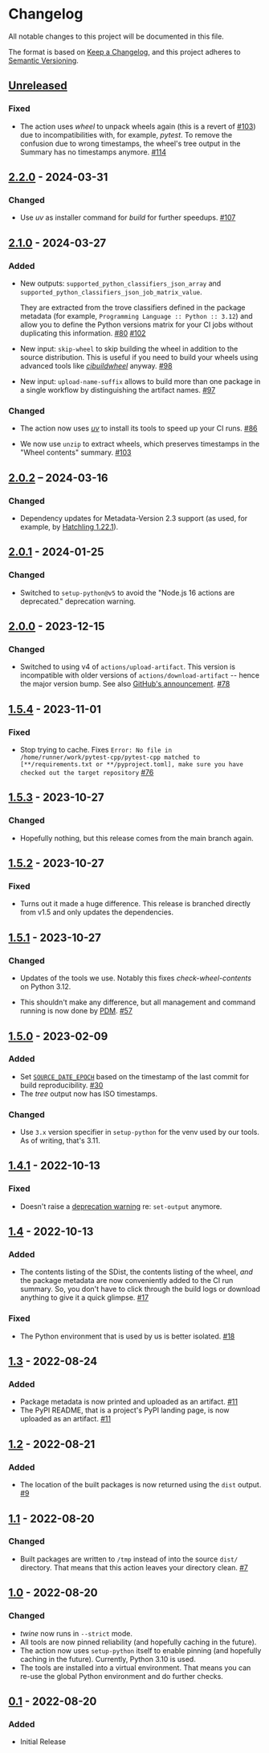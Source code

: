 # Changelog

All notable changes to this project will be documented in this file.

The format is based on [Keep a Changelog](https://keepachangelog.com/en/1.0.0/), and this project adheres to [Semantic Versioning](https://semver.org/spec/v2.0.0.html).


## [Unreleased](https://github.com/hynek/build-and-inspect-python-package/compare/v2.2.0...main)

### Fixed

- The action uses *wheel* to unpack wheels again (this is a revert of [#103](https://github.com/hynek/build-and-inspect-python-package/pull/103)) due to incompatibilities with, for example, *pytest*.
  To remove the confusion due to wrong timestamps, the wheel's tree output in the Summary has no timestamps anymore.
  [#114](https://github.com/hynek/build-and-inspect-python-package/pull/114)


## [2.2.0](https://github.com/hynek/build-and-inspect-python-package/compare/v2.1.0...v2.2.0) - 2024-03-31

### Changed

- Use *uv* as installer command for *build* for further speedups.
  [#107](https://github.com/hynek/build-and-inspect-python-package/pull/107)


## [2.1.0](https://github.com/hynek/build-and-inspect-python-package/compare/v2.0.2...2.1.0) - 2024-03-27

### Added

- New outputs: `supported_python_classifiers_json_array` and `supported_python_classifiers_json_job_matrix_value`.

  They are extracted from the trove classifiers defined in the package metadata (for example, `Programming Language :: Python :: 3.12`) and allow you to define the Python versions matrix for your CI jobs without duplicating this information.
  [#80](https://github.com/hynek/build-and-inspect-python-package/pull/80)
  [#102](https://github.com/hynek/build-and-inspect-python-package/pull/102)

- New input: `skip-wheel` to skip building the wheel in addition to the source distribution.
  This is useful if you need to build your wheels using advanced tools like [*cibuildwheel*](https://cibuildwheel.pypa.io/) anyway.
  [#98](https://github.com/hynek/build-and-inspect-python-package/pull/98)

- New input: `upload-name-suffix` allows to build more than one package in a single workflow by distinguishing the artifact names.
  [#97](https://github.com/hynek/build-and-inspect-python-package/pull/97)


### Changed

- The action now uses [*uv*](https://github.com/astral-sh/uv) to install its tools to speed up your CI runs.
  [#86](https://github.com/hynek/build-and-inspect-python-package/pull/86)

- We now use `unzip` to extract wheels, which preserves timestamps in the "Wheel contents" summary.
  [#103](https://github.com/hynek/build-and-inspect-python-package/pull/103)


## [2.0.2](https://github.com/hynek/build-and-inspect-python-package/compare/v2.0.1...v2.0.2) – 2024-03-16

### Changed

- Dependency updates for Metadata-Version 2.3 support (as used, for example, by [Hatchling 1.22.1](https://github.com/pypa/hatch/releases/tag/hatchling-v1.22.1)).


## [2.0.1](https://github.com/hynek/build-and-inspect-python-package/compare/v2.0.0...v2.0.1) - 2024-01-25

### Changed

- Switched to `setup-python@v5` to avoid the "Node.js 16 actions are deprecated." deprecation warning.


## [2.0.0](https://github.com/hynek/build-and-inspect-python-package/compare/v1.5.4...v2.0.0) - 2023-12-15

### Changed

- Switched to using v4 of `actions/upload-artifact`.
  This version is incompatible with older versions of `actions/download-artifact` -- hence the major version bump.
  See also [GitHub's announcement](https://github.blog/changelog/2023-12-14-github-actions-artifacts-v4-is-now-generally-available/).
  [#78](https://github.com/hynek/build-and-inspect-python-package/pull/78)


## [1.5.4](https://github.com/hynek/build-and-inspect-python-package/compare/v1.5.3...v1.5.4) - 2023-11-01

### Fixed

- Stop trying to cache.
  Fixes `Error: No file in /home/runner/work/pytest-cpp/pytest-cpp matched to [**/requirements.txt or **/pyproject.toml], make sure you have checked out the target repository`
  [#76](https://github.com/hynek/build-and-inspect-python-package/pull/76)


## [1.5.3](https://github.com/hynek/build-and-inspect-python-package/compare/v1.5.1...1.5.3) - 2023-10-27

### Changed

- Hopefully nothing, but this release comes from the main branch again.


## [1.5.2](https://github.com/hynek/build-and-inspect-python-package/compare/v1.5...v1.5.2) - 2023-10-27

### Fixed

- Turns out it made a huge difference.
  This release is branched directly from v1.5 and only updates the dependencies.


## [1.5.1](https://github.com/hynek/build-and-inspect-python-package/compare/v1.5...v1.5.1) - 2023-10-27

### Changed

- Updates of the tools we use.
  Notably this fixes *check-wheel-contents* on Python 3.12.

- This shouldn't make any difference, but all management and command running is now done by [PDM](https://pdm.fming.dev/).
  [#57](https://github.com/hynek/build-and-inspect-python-package/pull/57)


## [1.5.0](https://github.com/hynek/build-and-inspect-python-package/compare/v1.4.1...v1.5.0) - 2023-02-09

### Added

- Set [`SOURCE_DATE_EPOCH`](https://reproducible-builds.org/specs/source-date-epoch/) based on the timestamp of the last commit for build reproducibility.
  [#30](https://github.com/hynek/build-and-inspect-python-package/pull/30)
- The *tree* output now has ISO timestamps.


### Changed

- Use `3.x` version specifier in `setup-python` for the venv used by our tools.
  As of writing, that's 3.11.


## [1.4.1](https://github.com/hynek/build-and-inspect-python-package/compare/v1.4...v1.4.1) - 2022-10-13

### Fixed

- Doesn't raise a [deprecation warning](https://github.blog/changelog/2022-10-11-github-actions-deprecating-save-state-and-set-output-commands/) re: `set-output` anymore.


## [1.4](https://github.com/hynek/build-and-inspect-python-package/compare/v1.3...v1.4) - 2022-10-13

### Added

- The contents listing of the SDist, the contents listing of the wheel, *and* the package metadata are now conveniently added to the CI run summary.
  So, you don't have to click through the build logs or download anything to give it a quick glimpse.
  [#17](https://github.com/hynek/build-and-inspect-python-package/pull/17)


### Fixed

- The Python environment that is used by us is better isolated.
  [#18](https://github.com/hynek/build-and-inspect-python-package/pull/18)


## [1.3](https://github.com/hynek/build-and-inspect-python-package/compare/v1.2...v1.3) - 2022-08-24

### Added

- Package metadata is now printed and uploaded as an artifact.
  [#11](https://github.com/hynek/build-and-inspect-python-package/pull/11)
- The PyPI README, that is a project's PyPI landing page, is now uploaded as an artifact.
  [#11](https://github.com/hynek/build-and-inspect-python-package/pull/11)


## [1.2](https://github.com/hynek/build-and-inspect-python-package/compare/v1.1...v1.2) - 2022-08-21

### Added

- The location of the built packages is now returned using the `dist` output.
  [#9](https://github.com/hynek/build-and-inspect-python-package/pull/9)


## [1.1](https://github.com/hynek/build-and-inspect-python-package/compare/v1.0...v1.1) - 2022-08-20

### Changed

- Built packages are written to `/tmp` instead of into the source `dist/` directory. That means that this action leaves your directory clean.
  [#7](https://github.com/hynek/build-and-inspect-python-package/pull/7)


## [1.0](https://github.com/hynek/build-and-inspect-python-package/compare/v0.1...v1.0) - 2022-08-20

### Changed

- *twine* now runs in `--strict` mode.
- All tools are now pinned reliability (and hopefully caching in the future).
- The action now uses `setup-python` itself to enable pinning (and hopefully caching in the future). Currently, Python 3.10 is used.
- The tools are installed into a virtual environment. That means you can re-use the global Python environment and do further checks.


## [0.1](https://github.com/hynek/build-and-inspect-python-package/tree/v0.1) - 2022-08-20

### Added

- Initial Release
